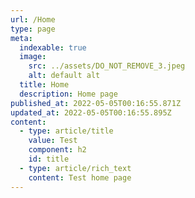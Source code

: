 ```yaml
---
url: /Home
type: page
meta:
  indexable: true
  image:
    src: ../assets/DO_NOT_REMOVE_3.jpeg
    alt: default alt
  title: Home
  description: Home page
published_at: 2022-05-05T00:16:55.871Z
updated_at: 2022-05-05T00:16:55.895Z
content:
  - type: article/title
    value: Test
    component: h2
    id: title
  - type: article/rich_text
    content: Test home page
---
```

